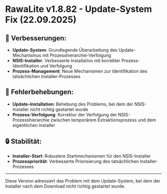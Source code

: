 # RawaLite v1.8.82 - Update-System Fix (22.09.2025)

## 🔧 Verbesserungen:

- **Update-System**: Grundlegende Überarbeitung des Update-Mechanismus mit Prozesshierarchie-Verfolgung
- **NSIS-Installer**: Verbesserte Installation mit korrekter Prozess-Identifikation und Verfolgung
- **Prozess-Management**: Neue Mechanismen zur Identifikation des tatsächlichen Installer-Prozesses

## 🐛 Fehlerbehebungen:

- **Update-Installation**: Behebung des Problems, bei dem der NSIS-Installer nicht richtig gestartet wurde
- **Prozess-Verfolgung**: Korrektur der Verfolgung der NSIS-Prozesshierarchie zwischen temporärem Extraktionsprozess und dem eigentlichen Installer

## 🔒 Stabilität:

- **Installer-Start**: Robustere Startmechanismen für den NSIS-Installer
- **Prozesspriorität**: Verbesserte Priorisierung des tatsächlichen Installer-Prozesses

---

Diese Version adressiert das Problem mit dem Update-System, bei dem der Installer nach dem Download nicht richtig gestartet wurde.